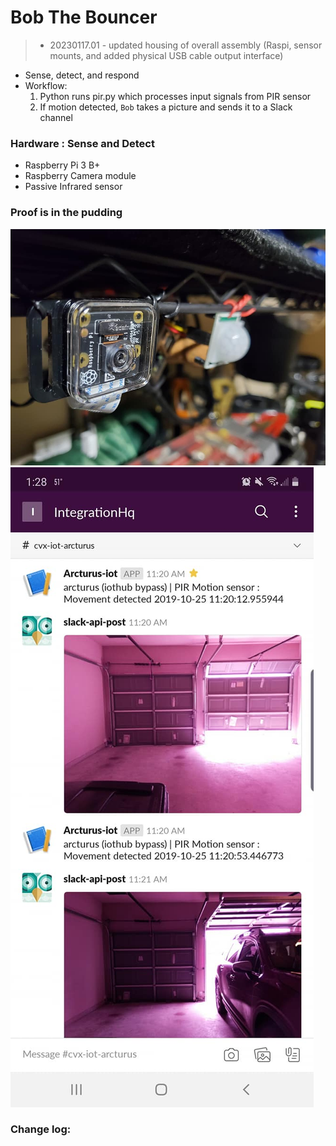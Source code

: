 # Bob The Bouncer
>- 20230117.01 - updated housing of overall assembly (Raspi, sensor mounts, and added physical USB cable output interface)

- Sense, detect, and respond
- Workflow:
    1. Python runs pir.py which processes input signals from PIR sensor
    2. If motion detected, `Bob` takes a picture and sends it to a Slack channel

### Hardware : Sense and Detect
- Raspberry Pi 3 B+
- Raspberry Camera module
- Passive Infrared sensor

### Proof is in the pudding
![Camera module and PIR sensor](https://github.com/bencarpena/arcturus-py/blob/master/infra-camera.jpg)
![Slack mobile app output](https://github.com/bencarpena/arcturus-py/blob/master/slack-pir-res.jpg)

### Change log:
